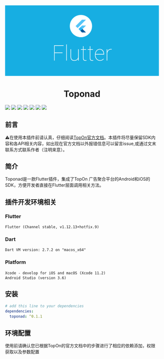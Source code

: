 <p align="center">
<img src=https://github.com/oywenjiao/toponad/blob/master/showImage/1.png alt="drawing" width="700">
</p>

<h1 align="center">Toponad</h1>

<p>
<a href="https://www.npmjs.com/package/drone"><img src=https://img.shields.io/badge/license-MIT-brightgreen></a>
<a href="https://www.apple.com/lae/ios/ios-13/"><img src=https://img.shields.io/badge/platform-ios-lightgrey></a>
<a href="https://www.Android.com/package/drone"><img src=https://img.shields.io/badge/platform-Android-lightgrey></a>
<a href="https://www.dart.dev"><img src=https://img.shields.io/badge/Language-Dart-orange></a>
<a href="https://www.flutter.dev"><img src=https://img.shields.io/badge/Flutter-v1.12.13-informational></a>
<a href="https://www.dart.dev"><img src=https://img.shields.io/badge/Dart-v2.4.1-informational></a>
<a href="https://github.com/oywenjiao/toponad"><img src=https://img.shields.io/badge/Topon-v0.0.1-success></a>
</p>

## 前言
⚠️在使用本插件前请认真，仔细阅读[TopOn官方文档](https://docs.toponad.com/#/zh-cn/android/GetStarted/TopOn_Get_Started)。本插件将尽量保留SDK内容和各API相关内容，如出现在官方文档以外报错信息可以留言issue,或通过文末联系方式联系作者（注明来意）。

## 简介
Toponad是一款Flutter插件，集成了TopOn 广告聚合平台的Android和iOS的SDK，方便开发者直接在Flutter层面调用相关方法。

## 插件开发环境相关

### Flutter
```
Flutter (Channel stable, v1.12.13+hotfix.9)
```

### Dart
```
Dart VM version: 2.7.2 on "macos_x64"
```

### Platform
```
Xcode - develop for iOS and macOS (Xcode 11.2)
Android Studio (version 3.6)
```


## 安装
```yaml
# add this line to your dependencies
dependencies:
  toponad: ^0.1.1
```

## 环境配置
使用前请确认您已根据TopOn的官方文档中的步骤进行了相应的依赖添加，权限获取以及参数配置